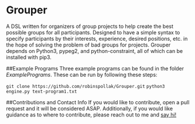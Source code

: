# Grouper
A DSL written for organizers of group projects to help create the best possible groups for all participants. Designed to have a simple syntax to specify participants by their interests, experience, desired positions, etc. in the hope of solving the problem of bad groups for projects. Grouper depends on Python3, pypeg2, and python-constraint, all of which can be installed with pip3.

##Example Programs
Three example programs can be found in the folder _ExamplePrograms_. These can be run by following these steps:

`git clone https://github.com/robinspollak/Grouper.git`
`python3 engine.py text-program1.txt`

##Contributions and Contact Info
If you would like to contribute, open a pull request and it will be considered ASAP. Additionally, if you would like guidance as to where to contribute, please reach out to me and [say hi!](mailto:robin@pollak.io)
